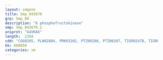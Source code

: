 ```yaml
---
layout: smgene
title: Smp_043670
grp: Smp_04
description: "6 phosphofructokinase"
smp: Smp_043670.2
uniprot: "G4VKA5"
length:  2394
cdd: "COG0205, PLN02884, PRK03202, PTZ00286, PTZ00287, TIGR02478, TIGR02482, cd00764, cl00204, pfam00365"
kk: K00850
categories: sm
---
```


